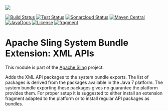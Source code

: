 [<img src="https://sling.apache.org/res/logos/sling.png"/>](https://sling.apache.org)

 [![Build Status](https://ci-builds.apache.org/job/Sling/job/modules/job/sling-org-apache-sling-fragment-xml/job/master/badge/icon)](https://ci-builds.apache.org/job/Sling/job/modules/job/sling-org-apache-sling-fragment-xml/job/master/) [![Test Status](https://img.shields.io/jenkins/tests.svg?jobUrl=https://ci-builds.apache.org/job/Sling/job/modules/job/sling-org-apache-sling-fragment-xml/job/master/)](https://ci-builds.apache.org/job/Sling/job/modules/job/sling-org-apache-sling-fragment-xml/job/master/test/?width=800&height=600) [![Sonarcloud Status](https://sonarcloud.io/api/project_badges/measure?project=apache_sling-org-apache-sling-fragment-xml&metric=alert_status)](https://sonarcloud.io/dashboard?id=apache_sling-org-apache-sling-fragment-xml) [![Maven Central](https://maven-badges.herokuapp.com/maven-central/org.apache.sling/org.apache.sling.fragment.xml/badge.svg)](https://search.maven.org/#search%7Cga%7C1%7Cg%3A%22org.apache.sling%22%20a%3A%22org.apache.sling.fragment.xml%22) [![JavaDocs](https://www.javadoc.io/badge/org.apache.sling/org.apache.sling.fragment.xml.svg)](https://www.javadoc.io/doc/org.apache.sling/org.apache.sling.fragment.xml) [![License](https://img.shields.io/badge/License-Apache%202.0-blue.svg)](https://www.apache.org/licenses/LICENSE-2.0) [![fragment](https://sling.apache.org/badges/group-fragment.svg)](https://github.com/apache/sling-aggregator/blob/master/docs/groups/fragment.md)

# Apache Sling System Bundle Extension: XML APIs

This module is part of the [Apache Sling](https://sling.apache.org) project.

Adds the XML API packages to the system bundle exports.
The list of packages is derived from the packages available
in the Java 7 platform. The system bundle exporting these
packages gives no guarantee the platform provides them.
For proper setup it is suggested to either install an
extension fragment adapted to the platform or to install
regular API packages as bundles.
